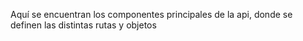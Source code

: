 Aquí se encuentran los componentes principales de la api, donde se definen las distintas rutas y objetos